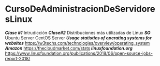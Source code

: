 # CursoDeAdministracionDeServidoresLinux
***Clase #1***
    Intrudicción
***Clase#2***
    Distribuciones más utilizadas de Linux
        ***SO***
            Ubuntu Server
            CentOS Server
        ***Usage statistics of operating systems for websites***
            https://w3techs.com/technologies/overview/operating_system  
        ***Amazon***
            https://thecloudmarket.com/stats
        ***linuxfoundation.org***
            https://www.linuxfoundation.org/publications/2018/06/open-source-jobs-report-2018/    
